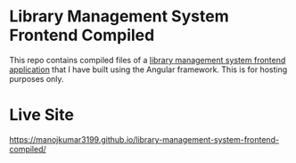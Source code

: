 # Library Management System Frontend Compiled
This repo contains compiled files of a [library management system frontend application](https://github.com/manojkumar3199/library-management-system-frontend) that I have built using the Angular framework. This is for hosting purposes only.

# Live Site
https://manojkumar3199.github.io/library-management-system-frontend-compiled/
